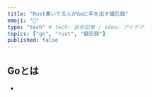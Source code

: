 ```yaml
---
title: "Rust書いてる人がGoに手を出す備忘録"
emoji: "🔖"
type: "tech" # tech: 技術記事 / idea: アイデア
topics: ["go", "rust", "備忘録"]
published: false
---
```


## Goとは

- 
